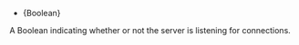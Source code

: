 <!-- YAML
added: v5.7.0
-->

* {Boolean}

A Boolean indicating whether or not the server is listening for
connections.

